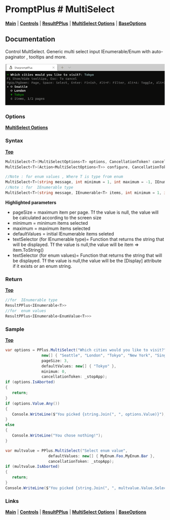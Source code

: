 # PromptPlus # MultiSelect
[**Main**](index.md#help) | 
[**Controls**](index.md#apis) |
[**ResultPPlus**](resultpplus) |
[**MultiSelect Options**](multiselectoptions) |
[**BaseOptions**](baseoptions)

## Documentation
Control MultSelect. Generic multi select input IEnumerable/Enum with auto-paginator , tooltips and more.

![](./images/MultSelect.gif)

### Options

[**MultiSelect Options**](multiselectoptions)

### Syntax
[**Top**](#promptplus--multiselect)

```csharp
MultiSelect<T>(MultiSelectOptions<T> options, CancellationToken? cancellationToken = null)
MultiSelect<T>(Action<MultiSelectOptions<T>> configure, CancellationToken? cancellationToken = null)
```

```csharp
//Note : for enum values , Where T is type from enum
MultiSelect<T>(string message, int minimum = 1, int maximum = -1, IEnumerable<T> defaultValues = null, int? pageSize = null, CancellationToken? cancellationToken = null)
//Note : for  IEnumerable type
MultiSelect<T>(string message, IEnumerable<T> items, int minimum = 1, int maximum = -1, IEnumerable<T> defaultValues = null, int? pageSize = null, Func<T, string> textSelector = null, CancellationToken? cancellationToken = null)
```

**Highlighted parameters**
- pageSize = maximum item per page. Tf the value is null, the value will be calculated according to the screen size 
- minimum = minimum items selected
- maximum = maximum items selected
- defaultValues = initial IEnumerable items seleted
- textSelector (for  IEnumerable type)= Function that returns the string that will be displayed. Tf the value is null,the value will be item => item.ToString()
- textSelector (for  enum values)= Function that returns the string that will be displayed. Tf the value is null,the value will be the \[Display\] attribute if it exists or an enum string.

### Return
[**Top**](#promptplus--multiselect)

```csharp
//for  IEnumerable type
ResultPPlus<IEnumerable<T>> 
//for  enum values
ResultPPlus<IEnumerable<EnumValue<T>>>
```

### Sample
[**Top**](#promptplus--multiselect)

```csharp
var options = PPlus.MultiSelect("Which cities would you like to visit?", 
                new[] { "Seattle", "London", "Tokyo", "New York", "Singapore", "Shanghai" }, 
                pageSize: 3, 
                defaultValues: new[] { "Tokyo" }, 
                minimum: 0, 
                cancellationToken: _stopApp);
if (options.IsAborted)
{
   return;
}
if (options.Value.Any())
{
   Console.WriteLine($"You picked {string.Join(", ", options.Value)}");
}
else
{
   Console.WriteLine("You chose nothing!");
}
```

```csharp
var multvalue = PPlus.MultiSelect("Select enum value", 
                   defaultValues: new[] { MyEnum.Foo,MyEnum.Bar }, 
                   cancellationToken: _stopApp);
if (multvalue.IsAborted)
{
   return;
}
Console.WriteLine($"You picked {string.Join(", ", multvalue.Value.Select(x => x.DisplayName))}");
```

### Links
[**Main**](index.md#help) | 
[**Controls**](index.md#apis) |
[**ResultPPlus**](resultpplus) |
[**MultiSelect Options**](multiselectoptions) |
[**BaseOptions**](baseoptions)
